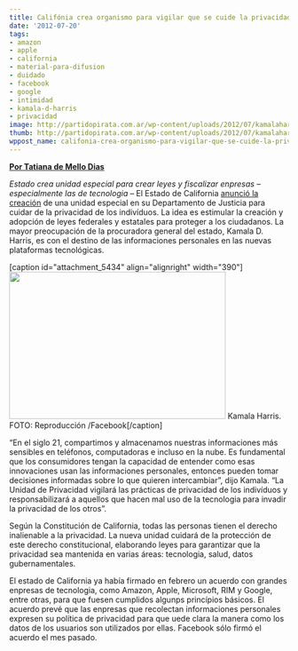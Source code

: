 ```yaml
---
title: Califónia crea organismo para vigilar que se cuide la privacidad
date: '2012-07-20'
tags:
- amazon
- apple
- california
- material-para-difusion
- duidado
- facebook
- google
- intimidad
- kamala-d-harris
- privacidad
image: http://partidopirata.com.ar/wp-content/uploads/2012/07/kamalaharris.jpg
thumb: http://partidopirata.com.ar/wp-content/uploads/2012/07/kamalaharris-150x150.jpg
wppost_name: califonia-crea-organismo-para-vigilar-que-se-cuide-la-privacidad
---
```


<strong><a href="http://blogs.estadao.com.br/link/califonia-cria-orgao-para-vigiar-a-privacidade/" target="_blank">Por Tatiana de Mello Dias</a></strong>

<em>Estado crea unidad especial para crear leyes y fiscalizar enpresas – especialmente las de tecnologia
</em>
– El Estado de California <a href="http://oag.ca.gov/news/pres-releases/attorney-general-kamala-d-harris-announces-privacy-enforcement-and-protection">anunció la creación</a> de una unidad especial en su Departamento de Justicia para cuidar de la privacidad de los indivíduos. La idea es estimular la creación y adopción de leyes federales y estatales para proteger a los ciudadanos. La mayor preocupación de la procuradora general del estado, Kamala D. Harris, es con el destino de las informaciones personales en las nuevas plataformas tecnológicas.

[caption id="attachment_5434" align="alignright" width="390"]<a href="http://partidopirata.com.ar/wp-content/uploads/2012/07/kamalaharris.jpg"><img title="kamalaharris" src="http://partidopirata.com.ar/wp-content/uploads/2012/07/kamalaharris.jpg" alt="" width="390" height="265" /></a> Kamala Harris. FOTO: Reproducción /Facebook[/caption]

“En el siglo 21, compartimos y almacenamos nuestras informaciones más sensibles en teléfonos, computadoras e incluso en la nube. Es fundamental que los consumidores tengan la capacidad de entender como esas innovaciones usan las informaciones personales, entonces pueden tomar decisiones informadas sobre lo que quieren intercambiar”, dijo Kamala. “La Unidad de Privacidad vigilará las prácticas de privacidad de los indivíduos y responsabilizará a aquellos que hacen mal uso de la tecnologia para invadir la privacidad de los otros”.

Según la Constitución de California, todas las personas tienen el derecho inalienable a la privacidad. La nueva unidad cuidará de la protección de este derecho constitucional, elaborando leyes para garantizar que la privacidad sea mantenida en varias áreas: tecnologia, salud, datos gubernamentales.

El estado de California ya había firmado en febrero un acuerdo con grandes enpresas de tecnologia, como Amazon, Apple, Microsoft, RIM y Google, entre otras, para que fuesen cumplidos algunps princípios básicos. El acuerdo prevé que las enpresas que recolectan informaciones personales expresen su política de privacidad para que uede clara la manera como los datos de los usuarios son utilizados por ellas. Facebook sólo firmó el acuerdo el mes pasado.
